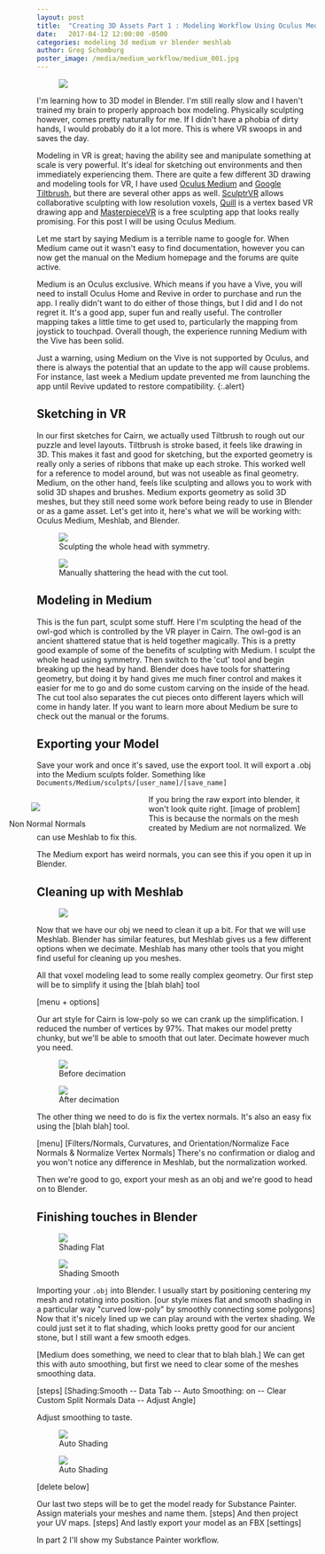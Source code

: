 ```yaml
---
layout: post
title:  "Creating 3D Assets Part 1 : Modeling Workflow Using Oculus Medium and Blender"
date:   2017-04-12 12:00:00 -0500
categories: modeling 3d medium vr blender meshlab
author: Greg Schomburg
poster_image: /media/medium_workflow/medium_001.jpg
---
```


<div class="figures">
	<figure>
		<img src="{{site.baseurl}}/media/medium_workflow/medium_001.jpg">
	</figure>
</div>

I'm learning how to 3D model in Blender. I'm still really slow and I haven't trained my brain to properly approach box modeling. Physically sculpting however, comes pretty naturally for me. If I didn't have a phobia of dirty hands, I would probably do it a lot more. This is where VR swoops in and saves the day.

Modeling in VR is great; having the ability see and manipulate something at scale is very powerful. It's ideal for sketching out environments and then immediately experiencing them. There are quite a few different 3D drawing and modeling tools for VR, I have used [Oculus Medium](https://www.oculus.com/medium/) and [Google Tiltbrush](http://store.steampowered.com/app/327140/), but there are several other apps as well. [SculptrVR](http://store.steampowered.com/app/418520/) allows collaborative sculpting with low resolution voxels, [Quill](https://www.oculus.com/experiences/rift/1118609381580656/) is a vertex based VR drawing app and [MasterpieceVR](http://store.steampowered.com/app/504650/) is a free sculpting app that looks really promising. For this post I will be using Oculus Medium.

Let me start by saying Medium is a terrible name to google for. When Medium came out it wasn't easy to find documentation, however you can now get the manual on the Medium homepage and the forums are quite active.


Medium is an Oculus exclusive. Which means if you have a Vive, you will need to install Oculus Home and Revive in order to purchase and run the app. I really didn't want to do either of those things, but I did and I do not regret it. It's a good app, super fun and really useful. The controller mapping takes a little time to get used to, particularly the mapping from joystick to touchpad. Overall though, the experience running Medium with the Vive has been solid.

Just a warning, using Medium on the Vive is not supported by Oculus, and there is always the potential that an update to the app will cause problems. For instance, last week a Medium update prevented me from launching the app until Revive updated to restore compatibility.
{:.alert}


## Sketching in VR

In our first sketches for Cairn, we actually used Tiltbrush to rough out our puzzle and level layouts. Tiltbrush is stroke based, it feels like drawing in 3D. This makes it fast and good for sketching, but the exported geometry is really only a series of ribbons that make up each stroke. This worked well for a reference to model around, but was not useable as final geometry. Medium, on the other hand, feels like sculpting and allows you to work with solid 3D shapes and brushes. Medium exports geometry as solid 3D meshes, but they still need some work before being ready to use in Blender or as a game asset. Let's get into it, here's what we will be working with: Oculus Medium, Meshlab, and Blender.


<div class="figures">
	<figure>
		<img src="{{site.baseurl}}/media/medium_workflow/medium_002.jpg">
		<figcaption>
		Sculpting the whole head with symmetry.
		</figcaption>
	</figure>
	<figure>
		<img src="{{site.baseurl}}/media/medium_workflow/medium_003.jpg">
		<figcaption>
		Manually shattering the head with the cut tool. 
		</figcaption>
	</figure>
</div>



## Modeling in Medium


This is the fun part, sculpt some stuff. Here I'm sculpting the head of the owl-god which is controlled by the VR player in Cairn. The owl-god is an ancient shattered statue that is held together magically. This is a pretty good example of some of the benefits of sculpting with Medium. I sculpt the whole head using symmetry. Then switch to the 'cut' tool and begin breaking up the head by hand. Blender does have tools for shattering geometry, but doing it by hand gives me much finer control and makes it easier for me to go and do some custom carving on the inside of the head. The cut tool also separates the cut pieces onto different layers which will come in handy later. If you want to learn more about Medium be sure to check out the manual or the forums.

## Exporting your Model

Save your work and once it's saved, use the export tool. It will export a .obj into the Medium sculpts folder. Something like `Documents/Medium/sculpts/[user_name]/[save_name]`




<div class="figures" style="float: left; width: 50%; margin-left: -50px;">
	<figure>
		<img  src="{{site.baseurl}}/media/medium_workflow/medium_blender_jackednormals.png">
	</figure>
	<figcaption>
		Non Normal Normals
	</figcaption>
</div>

If you bring the raw export into blender, it won't look quite right.
[image of problem] This is because the normals on the mesh created by Medium are not normalized. We can use Meshlab to fix this.

 The Medium export has weird normals, you can see this if you open it up in Blender.



## Cleaning up with Meshlab

<div class="figures">
	<figure>
		<img src="{{site.baseurl}}/media/medium_workflow/meshlab_004.png">
	</figure>
</div>

Now that we have our obj we need to clean it up a bit. For that we will use Meshlab. Blender has similar features, but Meshlab gives us a few different options when we decimate. Meshlab has many other tools that you might find useful for cleaning up you meshes.

All that voxel modeling lead to some really complex geometry. Our first step will be to simplify it using the [blah blah] tool

[menu + options]

Our art style for Cairn is low-poly so we can crank up the simplification.  I reduced the number of vertices by 97%. That makes our model pretty chunky, but we'll be able to smooth that out later. Decimate however much you need.

<div class="figures">
	<figure>
		<img src="{{site.baseurl}}/media/medium_workflow/meshlab_002.png">
		<figcaption>
		Before decimation
		</figcaption>
	</figure>
	<figure>
		<img src="{{site.baseurl}}/media/medium_workflow/meshlab_003.png">
		<figcaption>
		After decimation
		</figcaption>
	</figure>
</div>


The other thing we need to do is fix the vertex normals. It's also an easy fix using the [blah blah] tool.

[menu]
[Filters/Normals, Curvatures, and Orientation/Normalize Face Normals & Normalize Vertex Normals]
There's no confirmation or dialog and you won't notice any difference in Meshlab, but the normalization worked.

Then we're good to go, export your mesh as an obj and we're good to head on to Blender.

## Finishing touches in Blender

<div class="figures">
	<figure>
		<img src="{{site.baseurl}}/media/medium_workflow/blender_001.png">
		<figcaption>
		Shading Flat
		</figcaption>
	</figure>
	<figure>
		<img src="{{site.baseurl}}/media/medium_workflow/blender_002.png">
		<figcaption>
		Shading Smooth
		</figcaption>
	</figure>
</div>

Importing your `.obj` into Blender. I usually start by positioning centering my mesh and rotating into position.
[our style mixes flat and smooth shading in a particular way "curved low-poly" by smoothly connecting some polygons]
Now that it's nicely lined up we can play around with the vertex shading. We could just set it to flat shading, which looks pretty good for our ancient stone, but I still want a few smooth edges.

[Medium does something, we need to clear that to blah blah.] We can get this with auto smoothing, but first we need to clear some of the meshes smoothing data.

[steps]
[Shading:Smooth  -- Data Tab -- Auto Smoothing: on -- Clear Custom Split Normals Data -- Adjust Angle]

Adjust smoothing to taste.

<div class="figures">
	<figure>
		<img src="{{site.baseurl}}/media/medium_workflow/blender_004.png">
		<figcaption>
		Auto Shading
		</figcaption>
	</figure>
	<figure>
		<img src="{{site.baseurl}}/media/medium_workflow/blender_003.png">
		<figcaption>
		Auto Shading
		</figcaption>
	</figure>
</div>



[delete below]

Our last two steps will be to get the model ready for Substance Painter. Assign materials your meshes and name them.
[steps]
And then project your UV maps.
[steps]
And lastly export your model as an FBX
[settings]

In part 2 I'll show my Substance Painter workflow.
